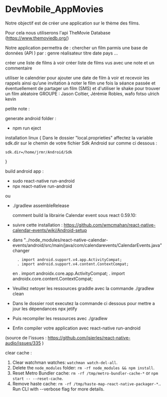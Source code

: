 # DevMobile_AppMovies

Notre objectif est de créer une application sur le thème des films.

Pour cela nous utiliserons l'api TheMovie Database (https://www.themoviedb.org/)


Notre application permettra de :
 chercher un film parmis une base de données (API ) par :
genre
réalisateur
titre
date
pays
...



créer une liste de films à voir
créer liste de films vus avec une note et un commentaire

utiliser le calendrier pour ajouter une date de film à voir et recevoir les rappels ainsi qu’une invitation à noter le film une fois la séance passée
et éventuellement de partager un film (SMS) et d'utiliser le shake pour trouver un film aléatoire
GROUPE : Jason Coltier, Jérémie Robles, wafo fotso ulrich kevin





petite note :


generate android folder :
- npm run eject


installation linux 
{
	Dans le dossier "local.proprieties" affectez la variable sdk.dir sur le chemin de votre
	fichier Sdk Android sur comme ci dessous :
	
	sdk.dir=/home/jrmr/Android/Sdk
}

build android app :
- sudo react-native run-android
- npx react-native run-android

ou 

- ./gradlew assembleRelease


	comment build la librairie Calendar event sous react 0.59.10:

- suivre cette installation :
	https://github.com/wmcmahan/react-native-calendar-events/wiki/Android-setup

- dans "../node_modules/react-native-calendar-events/android/src/main/java/com/calendarevents/CalendarEvents.java"
	changer 

		. import android.support.v4.app.ActivityCompat;
		. import android.support.v4.content.ContextCompat;
	en 
		. import androidx.core.app.ActivityCompat;
		. import androidx.core.content.ContextCompat;

- Veuillez netoyer les ressources graddle avec la commande
	./gradlew clean

- Dans le dossier root executez la commande ci dessous pour mettre a jour les dépendances
	npx jetify

- Puis recompiler les ressources avec 
	./gradlew

- Enfin compiler votre application avec 
	react-native run-android

(source de l'issues : https://github.com/jsierles/react-native-audio/issues/335 )


clear cache :


  1. Clear watchman watches: `watchman watch-del-all`.
  2. Delete the `node_modules` folder: `rm -rf node_modules && npm install`.
  3. Reset Metro Bundler cache: `rm -rf /tmp/metro-bundler-cache-*` or `npm start -- --reset-cache`.
  4. Remove haste cache: `rm -rf /tmp/haste-map-react-native-packager-*`.. Run CLI with --verbose flag for more details.
